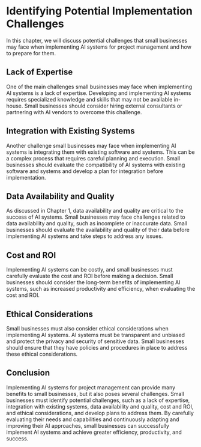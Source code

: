 Identifying Potential Implementation Challenges
================================================================================================================================

In this chapter, we will discuss potential challenges that small businesses may face when implementing AI systems for project management and how to prepare for them.

Lack of Expertise
-----------------

One of the main challenges small businesses may face when implementing AI systems is a lack of expertise. Developing and implementing AI systems requires specialized knowledge and skills that may not be available in-house. Small businesses should consider hiring external consultants or partnering with AI vendors to overcome this challenge.

Integration with Existing Systems
---------------------------------

Another challenge small businesses may face when implementing AI systems is integrating them with existing software and systems. This can be a complex process that requires careful planning and execution. Small businesses should evaluate the compatibility of AI systems with existing software and systems and develop a plan for integration before implementation.

Data Availability and Quality
-----------------------------

As discussed in Chapter 1, data availability and quality are critical to the success of AI systems. Small businesses may face challenges related to data availability and quality, such as incomplete or inaccurate data. Small businesses should evaluate the availability and quality of their data before implementing AI systems and take steps to address any issues.

Cost and ROI
------------

Implementing AI systems can be costly, and small businesses must carefully evaluate the cost and ROI before making a decision. Small businesses should consider the long-term benefits of implementing AI systems, such as increased productivity and efficiency, when evaluating the cost and ROI.

Ethical Considerations
----------------------

Small businesses must also consider ethical considerations when implementing AI systems. AI systems must be transparent and unbiased and protect the privacy and security of sensitive data. Small businesses should ensure that they have policies and procedures in place to address these ethical considerations.

Conclusion
----------

Implementing AI systems for project management can provide many benefits to small businesses, but it also poses several challenges. Small businesses must identify potential challenges, such as a lack of expertise, integration with existing systems, data availability and quality, cost and ROI, and ethical considerations, and develop plans to address them. By carefully evaluating their needs and capabilities and continuously adapting and improving their AI approaches, small businesses can successfully implement AI systems and achieve greater efficiency, productivity, and success.

